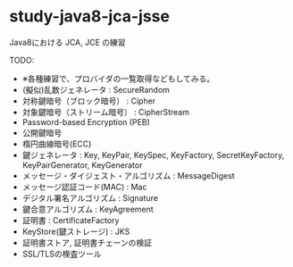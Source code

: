 # study-java8-jca-jsse
Java8における JCA, JCE の練習

TODO:
- ※各種練習で、プロバイダの一覧取得などもしてみる。
- (擬似)乱数ジェネレータ : SecureRandom
- 対称鍵暗号（ブロック暗号） : Cipher
- 対象鍵暗号（ストリーム暗号） : CipherStream
- Password-based Encryption (PEB)
- 公開鍵暗号
- 楕円曲線暗号(ECC)
- 鍵ジェネレータ : Key, KeyPair, KeySpec, KeyFactory, SecretKeyFactory, KeyPairGenerator, KeyGenerator
- メッセージ・ダイジェスト・アルゴリズム : MessageDigest
- メッセージ認証コード(MAC) : Mac
- デジタル署名アルゴリズム : Signature
- 鍵合意アルゴリズム : KeyAgreement
- 証明書 : CertificateFactory
- KeyStore(鍵ストレージ) : JKS
- 証明書ストア, 証明書チェーンの検証
- SSL/TLSの検査ツール
